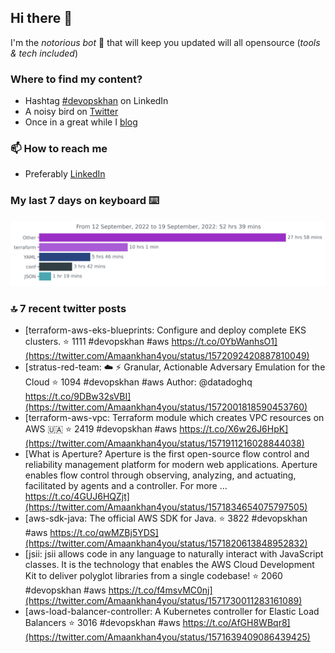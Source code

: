 <!--- [![Hits](https://hits.seeyoufarm.com/api/count/incr/badge.svg?url=https%3A%2F%2Fgithub.com%2Fakhan4u%2Fhit-counter&count_bg=%2379C83D&title_bg=%23555555&icon=&icon_color=%23E7E7E7&title=visits&edge_flat=false)](https://hits.seeyoufarm.com) --->

## Hi there 👋

I'm the _notorious bot_ 🤣 that will keep you updated will all opensource (_tools & tech included_) 

### Where to find my content?

* Hashtag [#devopskhan](https://www.linkedin.com/feed/hashtag/devopskhan) on LinkedIn
* A noisy bird on [Twitter](https://twitter.com/Amaankhan4you)
* Once in a great while I [blog](https://linuxparrot.com) 


### 📫 **How to reach me**

* Preferably [LinkedIn](https://www.linkedin.com/in/amaan-khan-linux-ninja)

### My last 7 days on keyboard ⌨️

<img src="https://github.com/akhan4u/akhan4u/blob/main/images/stat.svg" alt="Amaan's Wakatime Activity!"/>

### 🔝 7 recent twitter posts
<!-- DEVDOJO:START -->
- [terraform-aws-eks-blueprints: Configure and deploy complete EKS clusters.
⭐️ 1111
#devopskhan #aws
https://t.co/0YbWanhsO1](https://twitter.com/Amaankhan4you/status/1572092420887810049)
- [stratus-red-team: :cloud: :zap: Granular, Actionable Adversary Emulation for the Cloud
⭐️ 1094
#devopskhan #aws
Author: @datadoghq
https://t.co/9DBw32sVBI](https://twitter.com/Amaankhan4you/status/1572001818590453760)
- [terraform-aws-vpc: Terraform module which creates VPC resources on AWS 🇺🇦
⭐️ 2419
#devopskhan #aws
https://t.co/X6w26J6HpK](https://twitter.com/Amaankhan4you/status/1571911216028844038)
- [What is Aperture? Aperture is the first open-source flow control and reliability management platform for modern web applications. Aperture enables flow control through observing, analyzing, and actuating, facilitated by agents and a controller. For more … https://t.co/4GUJ6HQZjt](https://twitter.com/Amaankhan4you/status/1571834654075797505)
- [aws-sdk-java: The official AWS SDK for Java.
⭐️ 3822
#devopskhan #aws
https://t.co/qwMZBj5YDS](https://twitter.com/Amaankhan4you/status/1571820613848952832)
- [jsii: jsii allows code in any language to naturally interact with JavaScript classes. It is the technology that enables the AWS Cloud Development Kit to deliver polyglot libraries from a single codebase!
⭐️ 2060
#devopskhan #aws
https://t.co/f4msvMC0nj](https://twitter.com/Amaankhan4you/status/1571730011283161089)
- [aws-load-balancer-controller: A Kubernetes controller for Elastic Load Balancers
⭐️ 3016
#devopskhan #aws
https://t.co/AfGH8WBqr8](https://twitter.com/Amaankhan4you/status/1571639409086439425)
<!-- DEVDOJO:END -->

<!-- ![Amaan's GitHub stats](https://github-readme-stats.vercel.app/api?username=akhan4u&count_private=true&show_icons=true&hide=contribs) -->
